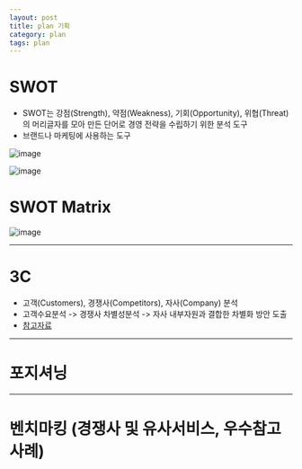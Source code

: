```yaml
---
layout: post
title: plan 기획
category: plan
tags: plan
---
```


# SWOT
* SWOT는 강점(Strength), 약점(Weakness), 기회(Opportunity), 위협(Threat)의 머리글자를 모아 만든 단어로 경영 전략을 수립하기 위한 분석 도구
* 브랜드나 마케팅에 사용하는 도구

![image](https://github.com/gunug/gunug.github.io/assets/52345276/a98757b9-62ff-4ce1-bed0-df5ba03d07e1)

![image](https://github.com/gunug/gunug.github.io/assets/52345276/3b3cc04c-4745-42af-93dc-3c0950a37472)

# SWOT Matrix

![image](https://github.com/gunug/gunug.github.io/assets/52345276/7f3b432d-b34f-44b1-b000-733484da4968)

---

# 3C
* 고객(Customers), 경쟁사(Competitors), 자사(Company) 분석
* 고객수요분석 -> 경쟁사 차별성분석 -> 자사 내부자원과 결합한 차별화 방안 도출
* [참고자료](https://hotcoca.tistory.com/154)

---

# 포지셔닝

---

# 벤치마킹 (경쟁사 및 유사서비스, 우수참고 사례)
